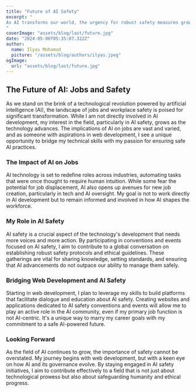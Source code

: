 ```yaml
---
title: "Future of AI Safety"
excerpt: "
As AI transforms our world, the urgency for robust safety measures grows. I'm thrilled to join this movement by participating in AI safety conventions and events, where we collaborate to ensure AI develops safely. By blending my web development skills with a passion for AI safety, I am ready to help guide AI towards a secure and ethical future.
"
coverImage: "assets/blog/last/future.jpg"
date: "2024-05-06T05:35:07.322Z"
author:
  name: Ilyas Mohamud
  picture: "/assets/blog/authors/ilyas.jpeg"
ogImage:
  url: "assets/blog/last/future.jpg"
---
```


## The Future of AI: Jobs and Safety

As we stand on the brink of a technological revolution powered by artificial intelligence (AI), the landscape of jobs and workplace safety is poised for significant transformation. While I am not directly involved in AI development, my interest in the field, particularly in AI safety, grows as the technology advances. The implications of AI on jobs are vast and varied, and as someone with aspirations in web development, I see a unique opportunity to bridge my technical skills with my passion for ensuring safe AI practices.

### The Impact of AI on Jobs

AI technology is set to redefine roles across industries, automating tasks that were once thought to require human intuition. While some fear the potential for job displacement, AI also opens up avenues for new job creation, particularly in tech and AI oversight. My goal is not to work directly in AI development but to remain informed and involved in how AI shapes the workforce.

### My Role in AI Safety

AI safety is a crucial aspect of the technology's development that needs more voices and more action. By participating in conventions and events focused on AI safety, I aim to contribute to a global conversation on establishing robust safety protocols and ethical guidelines. These gatherings are vital for sharing knowledge, setting standards, and ensuring that AI advancements do not outpace our ability to manage them safely.

### Bridging Web Development and AI Safety

Starting in web development, I plan to leverage my skills to build platforms that facilitate dialogue and education about AI safety. Creating websites and applications dedicated to AI safety conventions and events will allow me to play an active role in the AI community, even if my primary job function is not AI-centric. It's a unique way to marry my career goals with my commitment to a safe AI-powered future.

### Looking Forward

As the field of AI continues to grow, the importance of safety cannot be overstated. My journey begins with web development, but with a keen eye on how AI and its governance evolve. By staying engaged in AI safety initiatives, I aim to contribute effectively to a field that is not just about technological prowess but also about safeguarding humanity and ethical progress.
